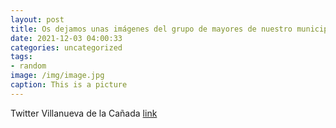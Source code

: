 ```yaml
---
layout: post
title: Os dejamos unas imágenes del grupo de mayores de nuestro municipio que estos días se encuentra de viaje en Córdoba. 📸😍Envejec...
date: 2021-12-03 04:00:33
categories: uncategorized
tags:
- random
image: /img/image.jpg
caption: This is a picture
---
```

Twitter Villanueva de la Cañada [link](https://twitter.com/AytoVDLCanada/status/1466390423740600327)
